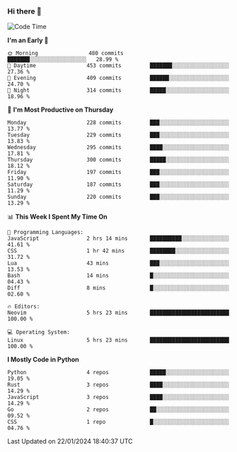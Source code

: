 ### Hi there 👋
<!--START_SECTION:waka-->
![Code Time](http://img.shields.io/badge/Code%20Time-221%20hrs%2027%20mins-blue)

**I'm an Early 🐤** 

```text
🌞 Morning                480 commits         ███████░░░░░░░░░░░░░░░░░░   28.99 % 
🌆 Daytime                453 commits         ███████░░░░░░░░░░░░░░░░░░   27.36 % 
🌃 Evening                409 commits         ██████░░░░░░░░░░░░░░░░░░░   24.70 % 
🌙 Night                  314 commits         █████░░░░░░░░░░░░░░░░░░░░   18.96 % 
```
📅 **I'm Most Productive on Thursday** 

```text
Monday                   228 commits         ███░░░░░░░░░░░░░░░░░░░░░░   13.77 % 
Tuesday                  229 commits         ███░░░░░░░░░░░░░░░░░░░░░░   13.83 % 
Wednesday                295 commits         ████░░░░░░░░░░░░░░░░░░░░░   17.81 % 
Thursday                 300 commits         █████░░░░░░░░░░░░░░░░░░░░   18.12 % 
Friday                   197 commits         ███░░░░░░░░░░░░░░░░░░░░░░   11.90 % 
Saturday                 187 commits         ███░░░░░░░░░░░░░░░░░░░░░░   11.29 % 
Sunday                   220 commits         ███░░░░░░░░░░░░░░░░░░░░░░   13.29 % 
```


📊 **This Week I Spent My Time On** 

```text
💬 Programming Languages: 
JavaScript               2 hrs 14 mins       ██████████░░░░░░░░░░░░░░░   41.61 % 
CSS                      1 hr 42 mins        ████████░░░░░░░░░░░░░░░░░   31.72 % 
Lua                      43 mins             ███░░░░░░░░░░░░░░░░░░░░░░   13.53 % 
Bash                     14 mins             █░░░░░░░░░░░░░░░░░░░░░░░░   04.43 % 
Diff                     8 mins              █░░░░░░░░░░░░░░░░░░░░░░░░   02.60 % 

🔥 Editors: 
Neovim                   5 hrs 23 mins       █████████████████████████   100.00 % 

💻 Operating System: 
Linux                    5 hrs 23 mins       █████████████████████████   100.00 % 
```

**I Mostly Code in Python** 

```text
Python                   4 repos             █████░░░░░░░░░░░░░░░░░░░░   19.05 % 
Rust                     3 repos             ████░░░░░░░░░░░░░░░░░░░░░   14.29 % 
JavaScript               3 repos             ████░░░░░░░░░░░░░░░░░░░░░   14.29 % 
Go                       2 repos             ██░░░░░░░░░░░░░░░░░░░░░░░   09.52 % 
CSS                      1 repo              █░░░░░░░░░░░░░░░░░░░░░░░░   04.76 % 
```




 Last Updated on 22/01/2024 18:40:37 UTC
<!--END_SECTION:waka-->

<!--
**YoganshSharma/YoganshSharma** is a ✨ _special_ ✨ repository because its `README.md` (this file) appears on your GitHub profile.

Here are some ideas to get you started:

- 🔭 I’m currently working on ...
- 🌱 I’m currently learning ...
- 👯 I’m looking to collaborate on ...
- 🤔 I’m looking for help with ...
- 💬 Ask me about ...
- 📫 How to reach me: ...
- 😄 Pronouns: ...
- ⚡ Fun fact: ...
-->

